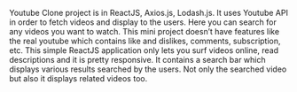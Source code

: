 Youtube Clone project is in ReactJS, Axios.js, Lodash.js. It uses Youtube API in order to fetch videos and display to the users. Here you can search for any videos you want to watch. This mini project doesn’t have features like the real youtube which contains like and dislikes, comments, subscription, etc. This simple ReactJS application only lets you surf videos online, read descriptions and it is pretty responsive. It contains a search bar which displays various results searched by the users. Not only the searched video but also it displays related videos too.



